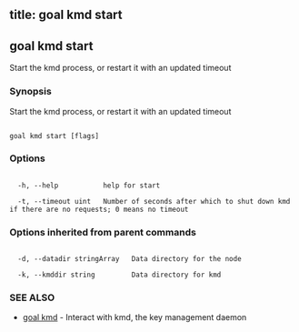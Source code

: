 title: goal kmd start
---
## goal kmd start



Start the kmd process, or restart it with an updated timeout



### Synopsis



Start the kmd process, or restart it with an updated timeout



```

goal kmd start [flags]

```



### Options



```

  -h, --help           help for start

  -t, --timeout uint   Number of seconds after which to shut down kmd if there are no requests; 0 means no timeout

```



### Options inherited from parent commands



```

  -d, --datadir stringArray   Data directory for the node

  -k, --kmddir string         Data directory for kmd

```



### SEE ALSO



* [goal kmd](../../kmd/kmd/)	 - Interact with kmd, the key management daemon



